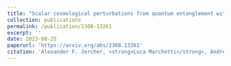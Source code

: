```yaml
---
title: "Scalar cosmological perturbations from quantum entanglement within Lorentzian quantum gravity"
collection: publications
permalink: /publication/2308-13261
excerpt: ''
date: 2023-08-25
paperurl: 'https://arxiv.org/abs/2308.13261'
citation: 'Alexander F. Jercher, <strong>Luca Marchetti</strong>, Andreas G. A. Pithis, Johannes Thürigen. (2023). &quot;Scalar cosmological perturbations from quantum entanglement within Lorentzian quantum gravity.&quot;'
---
```

